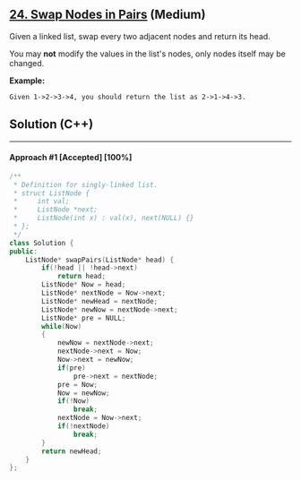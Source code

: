 ## [24. Swap Nodes in Pairs](https://leetcode.com/problems/swap-nodes-in-pairs/) (Medium)

Given a linked list, swap every two adjacent nodes and return its head.

  

You may **not** modify the values in the list's nodes, only nodes itself may be changed.

  

 

  

**Example:**

  

```
Given 1->2->3->4, you should return the list as 2->1->4->3.
```

## Solution (C++)

------

#### Approach #1  [Accepted] [100%] 

```c++
/**
 * Definition for singly-linked list.
 * struct ListNode {
 *     int val;
 *     ListNode *next;
 *     ListNode(int x) : val(x), next(NULL) {}
 * };
 */
class Solution {
public:
    ListNode* swapPairs(ListNode* head) {
        if(!head || !head->next)
            return head;
        ListNode* Now = head;
        ListNode* nextNode = Now->next;
        ListNode* newHead = nextNode;
        ListNode* newNow = nextNode->next;
        ListNode* pre = NULL;
        while(Now)
        {
            newNow = nextNode->next;
            nextNode->next = Now;
            Now->next = newNow;
            if(pre)
                pre->next = nextNode;
            pre = Now;
            Now = newNow;
            if(!Now)
                break;
            nextNode = Now->next;
            if(!nextNode)
                break;
        }
        return newHead;
    }
};
```


